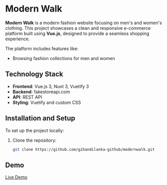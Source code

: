 # Modern Walk

**Modern Walk** is a modern fashion website focusing on men's and women's clothing. This project showcases a clean and responsive e-commerce platform built using **Vue.js**, designed to provide a seamless shopping experience.

The platform includes features like:

- Browsing fashion collections for men and women

## Technology Stack

- **Frontend**: Vue.js 3, Nuxt 3, Vuetify 3
- **Backend**: fakestoreapi.com
- **API**: REST API
- **Styling**: Vuetify and custom CSS

## Installation and Setup

To set up the project locally:

1. Clone the repository:
   ```bash
   git clone https://github.com/gihandilanka-github/modernwalk.git
   ```

## Demo

[Live Demo](https://modernwalk.gihandilanka.com/)
